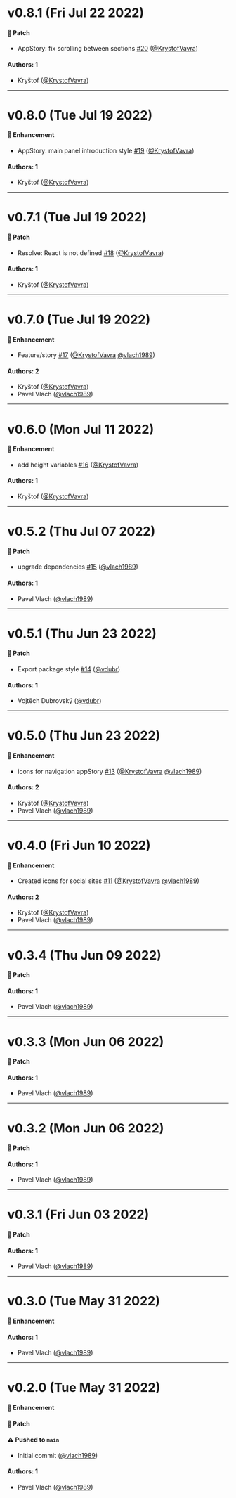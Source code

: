 # v0.8.1 (Fri Jul 22 2022)

#### 🐾 Patch

- AppStory: fix scrolling between sections [#20](https://github.com/gisat-panther/visat-components/pull/20) ([@KrystofVavra](https://github.com/KrystofVavra))

#### Authors: 1

- Kryštof ([@KrystofVavra](https://github.com/KrystofVavra))

---

# v0.8.0 (Tue Jul 19 2022)

#### 🚀 Enhancement

- AppStory: main panel introduction style [#19](https://github.com/gisat-panther/visat-components/pull/19) ([@KrystofVavra](https://github.com/KrystofVavra))

#### Authors: 1

- Kryštof ([@KrystofVavra](https://github.com/KrystofVavra))

---

# v0.7.1 (Tue Jul 19 2022)

#### 🐾 Patch

- Resolve: React is not defined [#18](https://github.com/gisat-panther/visat-components/pull/18) ([@KrystofVavra](https://github.com/KrystofVavra))

#### Authors: 1

- Kryštof ([@KrystofVavra](https://github.com/KrystofVavra))

---

# v0.7.0 (Tue Jul 19 2022)

#### 🚀 Enhancement

- Feature/story [#17](https://github.com/gisat-panther/visat-components/pull/17) ([@KrystofVavra](https://github.com/KrystofVavra) [@vlach1989](https://github.com/vlach1989))

#### Authors: 2

- Kryštof ([@KrystofVavra](https://github.com/KrystofVavra))
- Pavel Vlach ([@vlach1989](https://github.com/vlach1989))

---

# v0.6.0 (Mon Jul 11 2022)

#### 🚀 Enhancement

- add height variables [#16](https://github.com/gisat-panther/visat-components/pull/16) ([@KrystofVavra](https://github.com/KrystofVavra))

#### Authors: 1

- Kryštof ([@KrystofVavra](https://github.com/KrystofVavra))

---

# v0.5.2 (Thu Jul 07 2022)

#### 🐾 Patch

- upgrade dependencies [#15](https://github.com/gisat-panther/visat-components/pull/15) ([@vlach1989](https://github.com/vlach1989))

#### Authors: 1

- Pavel Vlach ([@vlach1989](https://github.com/vlach1989))

---

# v0.5.1 (Thu Jun 23 2022)

#### 🐾 Patch

- Export package style [#14](https://github.com/gisat-panther/visat-components/pull/14) ([@vdubr](https://github.com/vdubr))

#### Authors: 1

- Vojtěch Dubrovský ([@vdubr](https://github.com/vdubr))

---

# v0.5.0 (Thu Jun 23 2022)

#### 🚀 Enhancement

- icons for navigation appStory [#13](https://github.com/gisat-panther/visat-components/pull/13) ([@KrystofVavra](https://github.com/KrystofVavra) [@vlach1989](https://github.com/vlach1989))

#### Authors: 2

- Kryštof ([@KrystofVavra](https://github.com/KrystofVavra))
- Pavel Vlach ([@vlach1989](https://github.com/vlach1989))

---

# v0.4.0 (Fri Jun 10 2022)

#### 🚀 Enhancement

- Created icons for social sites [#11](https://github.com/gisat-panther/visat-components/pull/11) ([@KrystofVavra](https://github.com/KrystofVavra) [@vlach1989](https://github.com/vlach1989))

#### Authors: 2

- Kryštof ([@KrystofVavra](https://github.com/KrystofVavra))
- Pavel Vlach ([@vlach1989](https://github.com/vlach1989))

---

# v0.3.4 (Thu Jun 09 2022)

#### 🐾 Patch

#### Authors: 1

- Pavel Vlach ([@vlach1989](https://github.com/vlach1989))

---

# v0.3.3 (Mon Jun 06 2022)

#### 🐾 Patch

#### Authors: 1

- Pavel Vlach ([@vlach1989](https://github.com/vlach1989))

---

# v0.3.2 (Mon Jun 06 2022)

#### 🐾 Patch

#### Authors: 1

- Pavel Vlach ([@vlach1989](https://github.com/vlach1989))

---

# v0.3.1 (Fri Jun 03 2022)

#### 🐾 Patch

#### Authors: 1

- Pavel Vlach ([@vlach1989](https://github.com/vlach1989))

---

# v0.3.0 (Tue May 31 2022)

#### 🚀 Enhancement

#### Authors: 1

- Pavel Vlach ([@vlach1989](https://github.com/vlach1989))

---

# v0.2.0 (Tue May 31 2022)

#### 🚀 Enhancement

#### 🐾 Patch

#### ⚠️ Pushed to `main`

- Initial commit ([@vlach1989](https://github.com/vlach1989))

#### Authors: 1

- Pavel Vlach ([@vlach1989](https://github.com/vlach1989))
